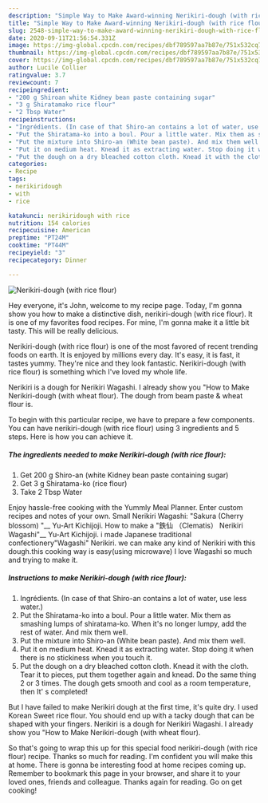 ```yaml
---
description: "Simple Way to Make Award-winning Nerikiri-dough (with rice flour)"
title: "Simple Way to Make Award-winning Nerikiri-dough (with rice flour)"
slug: 2548-simple-way-to-make-award-winning-nerikiri-dough-with-rice-flour
date: 2020-09-11T21:56:54.331Z
image: https://img-global.cpcdn.com/recipes/dbf789597aa7b87e/751x532cq70/nerikiri-dough-with-rice-flour-recipe-main-photo.jpg
thumbnail: https://img-global.cpcdn.com/recipes/dbf789597aa7b87e/751x532cq70/nerikiri-dough-with-rice-flour-recipe-main-photo.jpg
cover: https://img-global.cpcdn.com/recipes/dbf789597aa7b87e/751x532cq70/nerikiri-dough-with-rice-flour-recipe-main-photo.jpg
author: Lucile Collier
ratingvalue: 3.7
reviewcount: 7
recipeingredient:
- "200 g Shiroan white Kidney bean paste containing sugar"
- "3 g Shiratamako rice flour"
- "2 Tbsp Water"
recipeinstructions:
- "Ingrédients. (In case of that Shiro-an contains a lot of water, use less water.)"
- "Put the Shiratama-ko into a boul. Pour a little water. Mix them as smashing lumps of shiratama-ko. When it&#39;s no longer lumpy, add the rest of water. And mix them well."
- "Put the mixture into Shiro-an (White bean paste). And mix them well."
- "Put it on medium heat. Knead it as extracting water. Stop doing it when there is no stickiness when you touch it."
- "Put the dough on a dry bleached cotton cloth. Knead it with the cloth. Tear it to pieces, put them together again and knead. Do the same thing 2 or 3 times. The dough gets smooth and cool as a room temperature, then It&#39; s completed!"
categories:
- Recipe
tags:
- nerikiridough
- with
- rice

katakunci: nerikiridough with rice 
nutrition: 154 calories
recipecuisine: American
preptime: "PT24M"
cooktime: "PT44M"
recipeyield: "3"
recipecategory: Dinner

---
```



![Nerikiri-dough (with rice flour)](https://img-global.cpcdn.com/recipes/dbf789597aa7b87e/751x532cq70/nerikiri-dough-with-rice-flour-recipe-main-photo.jpg)

Hey everyone, it's John, welcome to my recipe page. Today, I'm gonna show you how to make a distinctive dish, nerikiri-dough (with rice flour). It is one of my favorites food recipes. For mine, I'm gonna make it a little bit tasty. This will be really delicious.

Nerikiri-dough (with rice flour) is one of the most favored of recent trending foods on earth. It is enjoyed by millions every day. It's easy, it is fast, it tastes yummy. They're nice and they look fantastic. Nerikiri-dough (with rice flour) is something which I've loved my whole life.

Nerikiri is a dough for Nerikiri Wagashi. I already show you &#34;How to Make Nerikiri-dough (with wheat flour). The dough from beam paste &amp; wheat flour is.


To begin with this particular recipe, we have to prepare a few components. You can have nerikiri-dough (with rice flour) using 3 ingredients and 5 steps. Here is how you can achieve it.

<!--inarticleads1-->

##### The ingredients needed to make Nerikiri-dough (with rice flour):

1. Get 200 g Shiro-an (white Kidney bean paste containing sugar)
1. Get 3 g Shiratama-ko (rice flour)
1. Take 2 Tbsp Water


Enjoy hassle-free cooking with the Yummly Meal Planner. Enter custom recipes and notes of your own. Small Nerikiri Wagashi: &#34;Sakura (Cherry blossom) &#34;__ Yu-Art Kichijoji. How to make a &#34;鉄仙 （Clematis） Nerikiri Wagashi&#34;__ Yu-Art Kichijoji. i made Japanese traditional confectionery&#34;Wagashi&#34; Nerikiri. we can make any kind of Nerikiri with this dough.this cooking way is easy(using microwave) I love Wagashi so much and trying to make it. 

<!--inarticleads2-->

##### Instructions to make Nerikiri-dough (with rice flour):

1. Ingrédients. (In case of that Shiro-an contains a lot of water, use less water.)
1. Put the Shiratama-ko into a boul. Pour a little water. Mix them as smashing lumps of shiratama-ko. When it&#39;s no longer lumpy, add the rest of water. And mix them well.
1. Put the mixture into Shiro-an (White bean paste). And mix them well.
1. Put it on medium heat. Knead it as extracting water. Stop doing it when there is no stickiness when you touch it.
1. Put the dough on a dry bleached cotton cloth. Knead it with the cloth. Tear it to pieces, put them together again and knead. Do the same thing 2 or 3 times. The dough gets smooth and cool as a room temperature, then It&#39; s completed!


But I have failed to make Nerikiri dough at the first time, it&#39;s quite dry. I used Korean Sweet rice flour. You should end up with a tacky dough that can be shaped with your fingers. Nerikiri is a dough for Nerikiri Wagashi. I already show you &#34;How to Make Nerikiri-dough (with wheat flour). 

So that's going to wrap this up for this special food nerikiri-dough (with rice flour) recipe. Thanks so much for reading. I'm confident you will make this at home. There is gonna be interesting food at home recipes coming up. Remember to bookmark this page in your browser, and share it to your loved ones, friends and colleague. Thanks again for reading. Go on get cooking!
